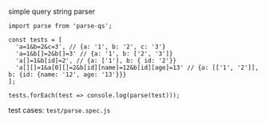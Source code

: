 simple query string parser

```
import parse from 'parse-qs';

const tests = [
  'a=1&b=2&c=3', // {a: '1', b: '2', c: '3'}
  'a=1&b[]=2&b[]=3' // {a: '1', b: ['2', '3']}
  'a[]=1&b[id]=2', // {a: ['1'], b: { id: '2'}}
  'a[][]=1&a[0][]=2&b[id][name]=12&b[id][age]=13' // {a: [['1', '2']], b: {id: {name: '12', age: '13'}}}
];

tests.forEach(test => console.log(parse(test)));

```
test cases: `test/parse.spec.js`
